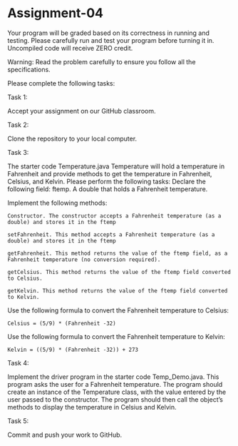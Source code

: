 # Assignment-04
Your program will be graded based on its correctness in running and testing. Please carefully run and test your program before turning it in. Uncompiled code will receive ZERO credit.

Warning: Read the problem carefully to ensure you follow all the specifications.

Please complete the following tasks:

Task 1:

Accept your assignment on our GitHub classroom.
   
Task 2:

Clone the repository to your local computer.
   
Task 3:

The starter code Temperature.java Temperature will hold a temperature in Fahrenheit and provide methods to get the temperature in Fahrenheit, Celsius, and Kelvin. Please perform the following tasks:
   Declare the following field:
    ftemp. A double that holds a Fahrenheit temperature.

  Implement the following methods:
  
    Constructor. The constructor accepts a Fahrenheit temperature (as a double) and stores it in the ftemp
    
    setFahrenheit. This method accepts a Fahrenheit temperature (as a double) and stores it in the ftemp
    
    getFahrenheit. This method returns the value of the ftemp field, as a Fahrenheit temperature (no conversion required).
    
    getCelsius. This method returns the value of the ftemp field converted to Celsius.
    
    getKelvin. This method returns the value of the ftemp field converted to Kelvin.

  Use the following formula to convert the Fahrenheit temperature to Celsius:
  
    Celsius = (5/9) * (Fahrenheit -32)
    
   Use the following formula to convert the Fahrenheit temperature to Kelvin:
   
    Kelvin = ((5/9) * (Fahrenheit -32)) + 273

Task 4:

Implement the driver program in the starter code Temp_Demo.java. This program asks the user for a Fahrenheit temperature. The program should create an instance of the Temperature class, with the value entered by the user passed to the constructor. The program should then call the object’s methods to display the temperature in Celsius and Kelvin.

Task 5:

Commit and push your work to GitHub. 
